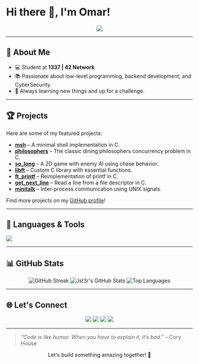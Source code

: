 # Hi there 👋, I'm Omar!

<p align="center">
  <img src="https://readme-typing-svg.herokuapp.com?color=%2336BCF7&lines=Tech+Enthusiast;Student+at+1337+%7C+42+Network;Lifelong+Learner" />
</p>

---

## 🚀 About Me

- 💻 Student at **1337 | 42 Network**
- 📚 Passionate about low-level programming, backend development, and CyberSecurity.
- 🌱 Always learning new things and up for a challenge.

---

## 🏆 Projects

Here are some of my featured projects:
- [**msh**](https://github.com/Jst3r/msh) – A minimal shell implementation in C.
- [**philosophers**](https://github.com/Jst3r/philosophers_42) – The classic dining philosophers concurrency problem in C.
- [**so_long**](https://github.com/Jst3r/so_long) – A 2D game with enemy AI using chase behavior.
- [**libft**](https://github.com/Jst3r/libft) – Custom C library with essential functions.
- [**ft_printf**](https://github.com/Jst3r/ft_printf) – Reimplementation of printf in C.
- [**get_next_line**](https://github.com/Jst3r/get_next_line) – Read a line from a file descriptor in C.
- [**minitalk**](https://github.com/Jst3r/minitalk) – Inter-process communication using UNIX signals.

Find more projects on my [GitHub profile](https://github.com/Jst3r/?tab=repositories)!

---

## 🧰 Languages & Tools

<p>
  <img src="https://skillicons.dev/icons?i=c,cpp,python,js,typescript,nodejs,expressjs,sql,html,css,bash,react,tailwind,git" />
</p>

---

## 📊 GitHub Stats

<p align="center">
  <img src="https://github-readme-streak-stats.herokuapp.com/?user=Jst3r&theme=radical" alt="GitHub Streak" />
  <img src="https://github-readme-stats.vercel.app/api?username=Jst3r&show_icons=true&theme=radical" alt="Jst3r's GitHub Stats" />
  <img src="https://github-readme-stats.vercel.app/api/top-langs/?username=Jst3r&layout=compact&theme=radical" alt="Top Languages" />
</p>

---

## 🌐 Let's Connect

<p align="center">
  <a href="https://github.com/J5T3R0R"><img src="https://img.shields.io/badge/GitHub-J5T3R0R-181717?style=for-the-badge&logo=github" /></a>
  <a href="mailto:1chgr077@gmail.com"><img src="https://img.shields.io/badge/Email-Contact%20Me-red?style=for-the-badge&logo=gmail" /></a>
  <a href="https://www.linkedin.com/in/omar-1achguer/"><img src="https://img.shields.io/badge/LinkedIn-Omar%20Lachguer-blue?style=for-the-badge&logo=linkedin" /></a>
  <a href="https://x.com/whoistrickster"><img src="https://img.shields.io/badge/X-whoistrickster-000000?style=for-the-badge&logo=x" /></a>
</p>

---

> *“Code is like humor. When you have to explain it, it’s bad.”* – Cory House

<p align="center">Let's build something amazing together! 🚀</p>

